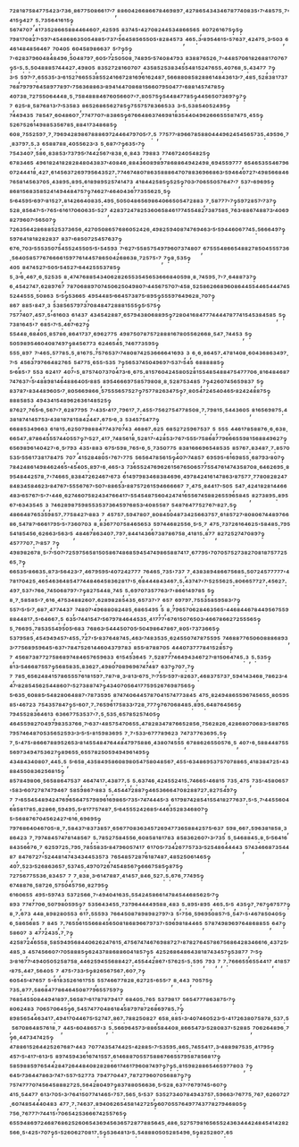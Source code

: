 ⁷²⁸¹⁸⁷⁵⁸⁴⁷⁷⁵⁴²³′⁷³⁶·⁸⁶⁷⁷⁵⁰⁸⁶⁶¹⁷′⁷,⁸⁸⁶⁰⁴²⁶⁶⁸⁶⁶⁷⁸⁴⁶⁹⁸⁹⁷·⁴²⁷⁸⁶⁵⁴³⁴³⁴⁶⁷⁸⁷⁷⁴⁰⁸³⁵'⁷′⁴⁸⁵⁷⁵·⁷'⁴¹⁵‽⁴²⁷,⁵:⁷³⁵⁶⁴¹⁶¹⁵‽⁵⁶⁷⁴⁷⁰⁷,⁴¹⁷³⁵²⁸⁶⁶⁵⁸⁸⁴⁴⁶⁴⁶⁰⁷·⁴²⁵⁹⁵,⁸³⁷⁴⁵'⁴²⁷⁰⁸²⁴⁴⁵³⁴⁸⁶⁶⁵⁶⁵,⁸⁰⁷²⁶¹⁶⁷⁵‽⁵‽⁷⁹⁸¹⁷⁰⁸²⁷′⁵⁹⁷′⁴⁵⁴⁸⁶⁸⁶³⁵⁰⁵⁴⁸⁸⁵′⁷³⁷′⁵⁶⁴⁵⁸⁵⁶⁵⁵⁰⁵'⁸²⁸⁴⁵⁷³,⁴⁶⁵:³′⁸⁹⁵⁴⁶¹⁵'⁵⁷⁶³⁷·⁴²⁴⁷⁵·³′⁵⁰³,⁶⁴⁶¹⁴⁸⁴⁸⁵⁶⁴⁶⁷,⁷⁰⁴⁰⁵,⁶⁰⁴⁵⁸⁹⁸⁶⁶³⁷,⁵′⁷‽⁵‽⁷'⁶²⁸³⁷⁹⁶⁰⁴⁸⁴⁸⁴⁹⁶·⁵⁰⁴⁸⁷⁹⁷·⁶⁰⁵′⁷²⁵⁰⁵⁰⁸·⁷⁴⁸⁹⁵′⁵⁷⁴⁰⁸⁴⁷⁹³,⁸³⁸⁸⁷⁶⁵²⁶·⁷'⁴⁴⁸⁵⁷⁰⁶¹⁸²⁶⁸⁸¹⁷⁰⁷⁶⁷‽⁵'⁵:⁵:⁵⁰⁴⁸⁸⁸⁵⁷⁴⁴⁴²⁷:⁴⁹⁸⁰⁵,⁸³⁵²⁷²⁸¹⁶⁰⁷⁰⁷,⁴³⁵⁸⁵²⁵³⁸³⁴⁵⁵⁴⁸¹⁵²⁴⁷⁶⁵⁵:⁴⁰⁷⁶⁸·⁵:⁴³⁴⁷⁷,⁷‽³′⁵,⁵⁹⁷′⁷:⁶⁵⁵³⁵'³′⁶¹⁵²⁷⁶⁶⁵⁵³⁸⁵⁵²⁴¹⁶⁶⁷²⁸¹⁶⁹⁶¹⁶²⁴⁸⁷·⁵⁶⁶⁸⁸⁰⁸⁵⁸²⁸⁸⁶¹⁴⁸⁴³⁶¹³′⁷·⁴⁸⁵·⁵²⁸³⁸¹⁷³⁷⁷⁶⁸⁷⁹⁷⁹⁷⁶⁴⁵⁸⁹⁷⁷⁸⁹⁷'⁷⁵⁶³⁶⁸⁸⁶³′⁸⁹⁴¹⁴⁴⁷⁰⁸⁶⁸¹⁵⁶⁶⁰⁷⁹⁵⁰⁴⁷⁷'⁶⁸⁸¹⁴⁵⁷⁴⁷⁸⁵‽⁴⁰⁷³⁸·⁷²⁷⁵⁵⁰⁶⁴⁴⁴⁸·⁵·⁷⁵⁸⁴⁸⁸⁸⁴⁶⁷⁶⁰⁵⁶⁶⁰⁷'⁷:⁸⁰⁵⁷⁵‽⁵⁴⁴⁸⁴⁷⁷⁸⁵‽⁴⁴⁵⁶⁵⁰⁷³⁶⁹⁷‽⁷‽⁷,⁶²⁵′⁸·⁵⁸⁷⁶⁸¹³′⁷′⁵³⁵⁸³,⁸⁶⁵²⁶⁸⁶⁵⁶²⁷⁸⁵‽⁷⁵⁵⁷⁵⁷⁸³⁶⁶⁵³³,³′⁵:⁵³⁸⁵⁴⁰⁵²⁴⁹⁵‽⁷⁴⁴⁹⁴³⁵,⁷⁸⁵⁴⁷·⁶⁰⁴⁸⁶⁰⁷·⁷⁷⁴⁷⁷⁰⁷'⁸³⁸⁶⁵‽⁶⁷⁶⁶⁴⁸⁶³⁷⁴⁶⁹⁸¹⁸³⁵⁴⁴⁰⁴⁹⁶²⁶⁶⁶⁵⁵⁵⁸⁷⁴⁷⁵·⁴⁵⁵‽⁵²⁶⁷⁵²⁶¹⁴⁹⁸⁸⁵³⁵⁶⁷⁸⁵·⁸⁸⁴¹⁷³⁴⁸⁶⁸⁵‽⁶⁰⁸·⁷⁵⁵²⁵⁹⁷·⁷·⁷⁹⁶⁹⁴²⁸⁹⁸⁶⁷⁸⁸⁸⁶⁹⁷²⁴⁴⁶⁴⁷⁹⁷⁰⁵′⁷:⁵,⁷⁷⁵⁷⁷′⁸⁹⁶⁶⁷⁸⁵⁸⁸⁰⁴⁴⁴⁹⁶²⁴⁵⁴⁵⁶⁵⁷³⁵:⁴⁹⁵⁹⁶·⁷·⁸³⁷⁹⁷:⁵:³,⁶⁵⁸⁸⁷⁸⁸·⁴⁰⁵⁵⁶²³′³,⁵·⁶⁸⁷′⁷‽⁶³⁵'⁷‽⁷⁵⁴³⁴⁰⁷·⁵⁸⁶·⁸³⁸⁵³′⁷³⁷⁹⁵′⁷⁴⁴²⁵⁶⁷′⁸³⁸·⁶·⁸⁴³,⁷⁹⁸⁸³,⁷⁷⁴⁶⁷²⁴⁰⁵⁴⁸²⁵‽⁶⁷⁸³⁴⁶⁵,⁴⁹⁶¹⁸²⁴¹⁸²⁸²⁸⁴⁸⁰⁴³⁸³⁷′⁴⁰⁸⁴⁶·⁸⁸⁴³⁶⁰⁸⁹⁸⁹⁷⁸⁶⁸⁸⁶⁴⁹⁴²⁴⁹⁸·⁶⁹⁴⁵⁵⁹⁷⁷⁷,⁶⁵⁴⁶⁵³⁵⁵⁴⁶⁷⁹⁶⁰⁷²⁴⁴⁴¹⁸·⁴²⁷·⁶¹⁴⁵⁶³⁷²⁶⁹⁷⁹⁵⁶⁴³⁵²⁷:⁷⁷⁴⁶⁷⁴⁸⁰⁷⁸⁶³⁵⁸⁸⁸⁶⁴⁷⁰⁷⁸⁸³⁶⁹⁶⁶⁸⁶³′⁵⁹⁴⁶⁴⁰⁷²⁷′⁴⁹⁸⁵⁶⁶⁸⁴⁶⁷⁶⁵⁸¹⁴⁵⁶³⁷⁰⁵·⁴³⁸⁹⁵:⁸⁹⁵:⁶¹⁸⁹⁸⁹⁵²⁵⁷⁴¹⁴⁷³,⁴¹⁸⁴⁴²⁵⁸⁵‽⁵²⁵‽⁷⁰³′⁷⁰⁶⁵⁵⁰⁵⁷⁶⁴⁷′⁷,⁵³⁷'⁶⁹⁶⁹⁵‽⁸⁶⁸¹⁵⁶⁸³⁵⁸⁵²⁴¹⁴⁹⁴⁴⁸⁴⁷⁵⁷‽⁷⁴⁶²⁷′⁴⁶⁴⁰⁴³⁶⁷⁷³⁵⁵⁶²⁵·⁵‽⁵′⁶⁴⁵⁹⁵′⁶⁹⁷′⁸¹⁵²⁷:⁸¹⁴²⁶⁶⁴⁰⁸³⁵:⁴⁹⁵·⁵⁰⁵⁰⁴⁸⁶⁵⁶⁹⁸⁶⁴⁰⁶⁶⁵⁰⁵⁴⁷²⁸⁸³,⁷·⁵⁸⁷⁷⁷'⁷‽⁵⁹⁷²⁸⁵⁷′⁷³⁷‽⁵²⁸·⁸⁵⁶⁴⁷′⁵'⁷⁶⁵'⁶¹⁶¹⁷⁰⁶⁰⁶³⁵'⁵²⁷,⁴²⁸³⁷²⁴⁷⁸²⁵³⁶⁰⁶⁵⁸⁴⁶¹⁷⁷⁴⁵⁵⁴⁸²⁷³⁸⁷⁵⁸⁵·⁷⁶³′⁸⁸⁶⁷⁴⁸⁸⁷³′⁴⁰⁶⁹⁸²⁷⁹⁶⁰⁷′⁵⁶⁵⁰⁷‽⁷²⁶³⁵⁶⁴²⁸⁶⁸⁸⁵²⁵³⁷³⁶⁵⁶·⁴²⁷⁰⁵⁰⁸⁶⁵⁷⁶⁸⁶⁰⁵²⁴²⁶·⁴⁹⁸²⁵⁹⁴⁰⁸⁷⁴⁷⁶⁹⁴⁶³′⁵′⁵⁹⁴⁴⁶⁰⁶⁷⁷⁴⁵:⁵⁶⁶⁶⁴⁹⁷‽⁵⁹⁷⁶⁴¹⁸¹⁸²⁸²⁸³⁷,⁸³⁷'⁶⁸⁵⁰⁷²⁵⁴⁵⁷⁶³⁷‽⁶⁷⁶·⁷⁰³′⁵⁵⁵³⁵⁰⁷⁵⁴⁵⁵²⁴⁵⁵⁰⁵′⁵'⁵⁴⁵⁹³,⁷′⁶²⁷′⁵⁵⁸⁵⁷⁵⁴⁹⁷⁹⁶⁰⁷³⁷⁴⁸⁰⁷,⁶⁷⁵⁵⁵⁴⁸⁶⁶⁵⁴⁸⁸²⁷⁸⁵⁰⁴⁵⁵⁵⁷³⁶·⁵⁶⁴⁰⁵⁸⁵⁷⁷⁶⁷⁶⁶⁶⁶¹⁵⁹⁷⁷⁶¹⁴⁴⁵⁷⁸⁶⁵⁰⁴²⁶⁸⁶³⁸·⁷²⁵⁷⁵'⁷,⁷‽⁸·⁵³⁵‽⁴⁰⁵,⁸⁴⁷⁴⁵²⁷′⁵⁰⁵′⁵⁴⁵²⁷′⁶⁴⁴²⁵⁵⁵³⁷⁸⁵‽⁵·³′⁶·⁴⁶⁷·⁶·⁵²⁵³⁵,⁸·⁴⁷⁴⁷⁶⁸⁸⁵⁴³⁴⁰⁶²⁸²⁶⁵⁵³⁵⁴⁵⁶⁵³⁶⁶⁶⁸⁴⁰⁵⁹⁸·⁸·⁷⁴⁵⁹⁵·⁷'⁷·⁶⁴⁸⁸⁷³⁷‽⁶·⁴⁵⁴²⁷⁴⁷:⁶²⁸⁹⁷⁶⁷,⁷⁸⁷⁰⁶⁸⁸⁹⁷⁰⁷⁴⁵⁰⁶²⁵⁰⁴⁹⁸⁰⁷′⁴⁴⁵⁶⁷⁵⁷⁰⁷′⁴⁵⁸·⁵²⁵⁸⁶²⁶⁶⁸⁹⁶⁰⁸⁶⁴⁴⁵⁵⁴⁴⁶⁵⁴⁴⁴⁷⁴⁵⁵²⁴⁴⁵⁵⁵·⁵⁰⁸⁶³,⁵′⁵‽⁵³⁶⁶⁵,⁴⁹⁵⁴⁴⁸⁵′⁶⁶⁴⁵⁷³⁸⁷⁵′⁸⁹⁵‽⁵⁵⁵⁹⁷⁶⁴⁹⁶²⁸·⁷⁰⁷‽⁸⁶⁷,⁸⁸⁵'⁸⁴⁷·³,⁵³⁸⁵⁶⁵⁷⁹⁷³⁷⁰⁸⁴⁸⁴⁷²⁸⁸⁸¹⁵⁵⁵‽⁵′⁵⁷⁵‽⁷⁵⁷⁷⁴⁰⁷:⁴⁵⁷:⁵'⁶¹⁶⁰³,⁶¹⁴³⁷,⁴³⁴⁵⁴²⁸⁸⁷·⁶⁵⁷⁹⁴³⁸⁰⁶⁸⁸⁹⁵‽⁷²⁸⁰⁴¹⁶⁸⁴⁷⁷⁷⁴⁴⁴⁴⁷⁸⁷⁷⁴¹⁵⁴⁵³⁸⁴⁵⁸⁵,⁵‽⁷³⁸¹⁶⁴⁵'⁷,⁶⁸⁵'⁷′⁵:⁴⁶⁷′⁶²⁷‽⁵⁵⁴⁴⁸·⁶⁸⁴⁰⁵·⁸⁵⁷⁸⁶·⁸⁶⁴¹⁷³⁷·⁶⁹⁶²⁷⁷⁵,⁴⁹⁸⁷⁵⁰⁷⁸⁷⁵⁷²⁸⁸⁸¹⁶⁷⁸⁰⁵⁵⁶²⁶⁶⁸·⁵⁴⁷·⁷⁴⁴⁵³,⁵‽⁵⁰⁵⁹⁸⁹⁵⁴⁶⁰⁴⁰⁸⁷⁴⁹⁷‽⁸⁴⁵⁶⁷⁷³,⁶²⁴⁶⁵⁴⁵·⁷⁴⁶⁷⁷³⁵⁹⁵‽⁵⁵⁵·⁸⁹⁷,⁷′⁴⁶⁵:⁵⁷⁷⁸⁵:⁵·⁸¹⁶⁷⁵:⁷⁵⁷⁶⁵³⁷′⁷⁴⁸⁰⁸⁷⁴²⁵³⁶⁶⁶⁶⁴¹⁶⁹³,³,⁶·⁶·⁸⁶⁴⁵⁷:⁴⁷⁸¹⁴⁰⁸·⁶⁰⁴³⁶⁸⁶³⁴⁹⁷·⁷′⁵,⁴⁵⁶³⁷⁹⁷⁶⁶⁴⁸²⁷⁶⁵,⁵⁴⁷⁷⁵·⁶⁵⁵'⁵³⁵,⁷‽⁵⁶⁵³⁷⁴⁵⁰⁴⁹⁶⁹⁷′⁵³⁷′⁵⁴⁵,⁶⁸⁸⁸⁸⁸⁵‽⁵′⁶⁸⁵'⁷,⁵⁵³,⁶²⁴¹⁷,⁴⁰⁷'⁵·⁸⁷⁵⁷⁴⁰⁷³⁷⁰⁴⁷³′⁶·⁶⁷⁵:⁸¹⁵⁷⁶⁰⁴²⁴⁵⁸⁰⁵²⁸¹⁵⁵⁴⁸⁵⁴⁸⁸⁴⁷⁵⁴⁷⁷⁷⁰⁶·⁸¹⁶⁴⁸⁴⁶⁸⁷⁷⁴⁷⁶³⁷'⁵′⁴⁸⁸⁹⁸¹⁴⁶⁴⁸⁸⁶⁴⁰⁵′⁸⁸⁵,⁸⁹⁵⁴⁶⁶⁶⁹⁷⁵⁸⁵⁷⁹⁸⁰⁸·⁸·⁵²⁸⁷⁵³⁴⁸⁵,⁷‽⁴²⁶⁰⁷⁴⁵⁶⁵⁹⁸³⁷,⁵‽⁸³⁷⁸⁷'⁸³⁴⁴⁸⁹⁶⁰⁵′⁷·⁸⁰⁵⁶⁶⁹⁸⁶⁶·⁵⁷⁵⁵⁵⁶⁵⁷⁵²⁷‽⁷⁵⁷⁷⁸²⁶³⁴⁷⁵‽⁷·⁸⁰⁵⁴⁷²⁴⁵⁴⁰⁴⁶⁵′⁸²⁴²⁴⁸⁸⁷⁵‽⁸⁸⁸⁵⁸⁵³,⁴⁹⁴³⁴¹⁵⁴⁸⁹⁶²⁶³⁶¹⁴⁸⁵²⁵‽⁸⁷⁶²⁷·⁷⁶⁵′⁶·⁵⁶⁷'⁷·⁶²⁸⁷⁷⁹⁵,⁷'⁴³⁵′⁴¹⁷·⁷⁹⁶¹⁷·⁷:⁴⁵⁵'⁷⁵⁶²⁷⁵⁴⁷⁷⁸⁵⁰⁸·⁷:⁷⁹⁸¹⁵·⁵⁴⁴³⁶⁰⁵,⁸¹⁶⁵⁶⁹⁸⁷⁵:⁴³⁸¹⁸⁷⁴¹⁴⁵⁷⁵³′⁴³⁸¹⁸⁷⁸¹⁵⁸⁴²⁴⁴⁷:⁶⁷⁵′⁶·³,⁵³⁴⁵⁷⁵⁴⁷⁷‽⁶⁶⁸⁸⁵³⁴⁹⁶⁶³,⁶¹⁸¹⁵:⁶²⁵⁰⁷⁹⁸⁸⁸⁴⁷⁷⁴³⁷⁰⁷⁴³,⁴⁶⁸⁶⁷:⁶²⁵,⁶⁸⁵²⁷²⁵⁹⁶⁷⁵³⁷,⁵,⁵⁵⁵,⁴⁴⁶¹⁷⁸⁵⁸⁸⁷⁶·⁶·⁶³⁸·⁶⁶⁵⁴⁷:⁸⁷⁸⁶⁴⁵⁵⁵⁷⁴⁴⁰⁵⁵⁷‽⁷′⁵²⁷·⁴¹⁷·⁷⁴⁸⁵⁶¹⁸·⁵²⁸¹⁷'⁴²⁸⁵³′⁷⁶⁷′⁵⁵⁵′⁷⁵⁸⁶⁸⁷⁷⁹⁶⁶⁶⁵⁵⁹⁸¹⁵⁶⁸⁸⁴⁹⁶²⁷‽⁶⁵⁶⁹⁸⁹⁶¹⁴⁰⁴²⁷'⁶·⁵′⁷⁹³,⁴³⁵'⁸⁸³,⁶⁷⁵′⁵⁹⁸·⁷⁶⁵'⁶·⁵·⁷³⁵⁰⁷⁷⁵,⁸³⁸¹⁶⁶⁶⁹⁶⁵⁴⁸⁵³⁵,⁸⁵⁷⁶⁷:⁸³⁴⁸⁷·⁷:⁸⁵⁷⁰⁵³⁵′⁵⁵⁶¹⁷³⁸¹⁷⁸⁴⁷⁵,⁷⁰⁷,⁴¹⁵²⁸⁴⁸⁰⁵'⁷⁶⁷'⁷⁷⁵,⁵⁶⁵⁶⁴⁷⁸⁵⁶¹⁵‽⁴⁰⁷′⁷⁴⁸⁵⁷,⁶⁹⁵⁹⁵'⁶¹⁶⁹⁸⁵⁵·⁶⁸⁷⁹³′⁸⁰⁷‽⁷⁸⁴²⁴⁸⁶¹⁴⁹⁸⁴⁶²⁴⁶⁵'⁴⁵⁴⁰⁵:⁸⁹⁷'⁶·⁴⁶⁵'³,⁷³⁶⁵⁵²⁴⁷⁶⁹⁶²⁶¹⁵⁶⁷⁶⁵⁰⁶⁵⁷⁷⁵⁵⁴⁷⁶¹⁴⁷⁴³⁵⁸⁷⁰⁸·⁶⁴⁶²⁶⁹⁵·⁸⁹⁵⁴⁸⁴⁴²⁵⁷⁸·⁷'⁷⁴⁶⁶⁵·⁸³⁸⁴⁷²⁶²⁴⁶⁷′⁶⁷³,⁶¹⁴⁹⁷⁹⁸³⁴⁶⁸³⁸⁴⁶⁹⁶·⁴⁹⁷⁸⁴²⁴¹⁶¹⁴⁷⁸⁶³′⁸⁷⁵⁷⁷·⁷⁷⁸⁰⁸²⁸²⁴⁷⁸⁴⁸³⁴⁵⁸⁴⁶²³′⁸⁴⁷⁶⁷'⁵⁵⁵⁶⁷⁶⁷'⁵⁰⁷'⁸⁸⁶⁵³′⁸⁸⁷⁵⁷²⁶¹⁵⁹⁴⁶⁶⁶⁶⁶⁷,⁷·⁴⁷⁵·⁸⁴⁴¹⁷'⁵⁰⁵,⁵⁴⁷·⁴²⁴¹⁸²⁸¹⁴⁴⁶⁶⁴⁸³′⁶⁵⁷⁶⁷′⁵'⁷'⁴⁴⁶·⁶²⁷⁴⁶⁰⁷⁵⁸²⁴³⁴⁷⁶⁶⁴¹⁷'⁵⁵⁴⁵⁴⁸⁷⁵⁶⁰⁴²⁴⁷⁴¹⁶⁵⁵⁶⁷⁴⁵⁸⁸²⁶⁵⁵⁹⁶⁵⁸⁴⁵,⁸²⁷³⁸⁹⁵:⁸⁹⁵⁶⁷'⁶³⁴³⁵⁴⁵,³,⁷⁴⁶²⁸⁹⁸⁷⁵⁹⁸⁵⁵³⁵³⁷³⁶⁴⁵⁹⁷⁶⁸⁵³′⁴⁰⁸⁵⁵⁸⁷,⁵⁴⁸⁷⁶⁴⁷⁷⁵²⁷⁶⁷′⁸²⁷:⁵‽⁴⁸⁶⁶⁴⁸⁷⁶⁵³⁵⁹⁸⁵⁷:⁷⁷⁵⁸⁴²⁷′⁸⁸³,⁷,⁴⁵⁷⁵⁷:⁵⁹⁴⁷⁸⁰⁷·⁸⁰⁸⁴⁵⁰⁴⁸⁷³⁴²⁵⁶⁶³⁷⁵⁷·⁶¹⁸⁵⁷²⁷′⁸⁰⁸⁰⁶⁷⁴⁴⁸⁹⁷⁶⁶⁸⁶·⁵⁴⁷⁸⁷′⁶⁶⁶¹⁷⁹⁵′⁵'⁷³⁶⁰⁷⁰³,⁸·⁸³⁶⁷⁷⁰⁷⁵⁸⁴⁶⁵⁶⁵³,⁵⁹⁷⁴⁴⁶⁸²⁵⁵⁶·⁵′⁵·⁷,⁴⁷⁵·⁷³⁷²⁶¹⁶⁴⁶²⁵'⁵⁸⁴⁸⁵:⁷⁹⁵⁵⁴¹⁸⁵⁴⁵⁶·⁶²⁶⁶³′⁵⁶³′⁵,⁴⁸⁴⁶⁷⁸⁶³⁴⁰⁷:⁷⁹⁷:⁸⁴⁴¹⁴³⁶⁶⁷³⁸⁷⁸⁶⁷⁵⁸·⁴¹⁸¹⁵:⁸⁷⁷,⁸²⁷²⁵²⁷⁴⁷⁰⁸⁹⁷‽⁴⁵⁷⁷⁷⁰⁷:⁷′⁸⁵⁷,⁷‽⁴⁹⁸⁹⁸²⁶⁷⁸·⁵'⁷′⁵⁰⁷′⁷²⁵⁹⁷⁵⁶⁵⁸¹⁵⁰⁵⁸⁶⁷⁴⁸⁶⁸⁵⁹⁴⁵⁴⁷⁴⁹⁸⁶⁵⁸⁸⁷⁴¹⁷·⁶⁷⁷⁹⁵'⁷⁰⁷⁰⁵⁷⁵²⁷³⁸²⁷⁰⁸¹⁸⁷⁵⁷⁷²⁵⁶⁵·⁷‽⁶⁶⁵³⁵′⁸⁶⁶³⁵:⁸⁷³′⁵⁶⁴²³′⁷·⁴⁶⁷⁹⁵⁹⁵′⁴⁰⁷²⁴²⁷⁷⁷,⁷⁶⁴⁶⁵·⁷³⁵'⁷³⁷,⁷·⁴³⁸³⁸⁹⁴⁸⁶⁶⁷⁵⁶⁸⁵:⁵⁰⁷²⁴⁵⁷⁷⁷⁷⁷'⁴⁷⁸¹⁷⁰⁴²⁵·⁴⁶⁵⁴⁶³⁶⁴⁸⁵⁴⁷⁷⁴⁴⁸⁴⁶⁴⁵⁸³⁶²⁸¹⁷'⁵·⁶⁸⁴⁴⁴⁸⁴³⁴⁶⁷:⁵:⁴³⁷⁴⁷'⁷′⁵²⁵⁵⁶²⁵:⁸⁰⁶⁶⁵⁷⁷²⁷:⁴⁵⁶²⁷:⁴⁹⁷·⁵³⁷'⁷⁶⁶·⁷⁴⁵⁰⁶⁸⁷⁹⁷'⁷‽⁸²⁷⁵⁴⁴⁸·⁷⁴⁵,⁵:⁶⁹⁷⁰⁷³⁵⁷⁷⁶³′⁷'⁸⁶⁶¹⁴⁹⁷⁸⁵,⁵‽⁸·⁷·⁵⁸⁵⁸⁵'⁷·⁶¹⁶·⁴⁷⁵³⁴⁸⁸²⁶⁰⁷:⁶²⁸⁹⁸²⁸⁵⁴³⁵·⁶⁵⁷³⁷'⁷,⁶⁵⁷,⁶⁹⁷⁹⁷:⁷⁵⁵³⁵⁸⁵⁹⁵⁸³′⁷‽⁵⁵⁷′⁵′⁵′⁷·⁶⁸⁷·⁴⁷⁷⁴⁴³⁷,⁷⁴⁸⁰⁷′⁴⁹⁶⁸⁸⁰⁸²⁴⁸⁵·⁶⁸⁶⁵⁴⁹⁵,⁵,⁸·⁷⁹⁶⁵⁷⁰⁶²⁸⁴⁶³⁵⁶⁵'⁴⁴⁶⁸⁴⁴⁶⁷⁸⁴⁴⁹⁵⁶⁷⁵⁵⁹⁸⁸⁴⁴⁸¹⁷:⁵'⁶⁴⁶⁶⁷:⁵,⁶³⁵′⁷⁴⁴¹⁵⁴⁷′⁵⁶⁷⁹⁷⁸⁴⁶⁴⁴⁵³⁵·⁴¹⁷⁷⁷'⁶⁷⁶¹⁵⁰⁷⁶⁵⁰³′⁴⁶⁶⁷⁸⁶⁶²⁷²⁵⁵⁵⁶⁵‽⁵·⁷⁶⁶⁹⁵:⁷⁸⁵³⁵⁵⁴⁹⁵⁰⁵′⁶⁸³,⁷⁶⁸⁶³′⁵⁴⁴⁴⁵⁰⁷⁰⁵′⁵⁰⁴⁹⁸⁶⁴⁷⁸⁶⁷·⁸⁰⁵'⁷³⁷³⁶⁶⁵‽⁵³⁷⁹⁵⁸⁵·⁴⁵⁴⁹⁴⁹⁴⁵⁷′⁴⁵⁵:⁷²⁷'⁵′⁸³⁷⁶⁴⁸⁷⁴⁵:⁴⁶³′⁷⁴⁸³⁵³⁵·⁶²⁴⁵⁵⁰⁷⁴⁷⁸⁷⁵⁵⁹⁵,⁷⁴⁶⁸⁸⁷⁷⁶⁵⁰⁶⁰⁸⁸⁸⁶⁸⁹³,³′⁷⁷⁵⁶⁸⁹⁵⁹⁶⁴⁵'⁶³⁷'⁷⁸⁴⁷⁵²⁶¹⁴⁴⁶⁰⁴³⁷⁹⁷⁸³,⁸⁵⁵′⁸⁷⁸⁸⁷⁰⁵,⁴⁴⁴⁰⁷³⁷⁷⁷⁸⁴¹⁵²⁸⁵⁷‽⁷,⁴⁵⁶⁸⁷³⁸⁷⁷²⁷⁵⁸⁶⁸⁹⁷⁴⁸⁴⁶⁵⁷⁶⁵⁹⁶³³,⁶¹⁵⁴⁵³⁶⁴⁵,⁷:⁵²⁸⁷⁷⁷⁴⁶⁴⁹⁴³⁴⁶⁷²⁷′⁸¹⁵⁰⁶⁴⁷⁴⁵:³,⁵:⁵³⁵‽⁸¹³′⁵⁴⁶⁶⁸⁷⁵⁵⁷‽⁵⁶⁸⁵⁸³⁵:⁸³⁶²⁷:⁴⁹⁸⁰⁷⁰⁸⁹⁶⁹⁶⁷⁴⁷⁴⁸⁷,⁶³⁷‽⁷⁰⁷:⁷‽⁷,⁷⁸⁵·⁶⁵⁶²⁴⁸⁴¹⁵⁷⁸⁶⁵⁵⁵⁷⁶¹⁸¹⁵⁹⁷:⁷⁸⁷′⁸·³′⁸¹³′⁶⁷⁵·⁷′⁷⁵⁵′⁵⁹⁷'⁸²⁶³⁷:⁴⁶⁸³⁷⁵⁷³⁷·⁵⁹⁴¹⁴³⁴⁶⁸·⁷⁸⁶²³′⁴⁴⁷′⁸²⁸⁵⁴⁵⁶²⁵⁴⁴⁸⁶⁰⁷'⁵²⁷³⁸⁸⁷⁴⁷‽⁴³⁴⁰⁷⁰⁵⁶⁴¹⁷⁷⁵⁹⁵²⁶⁷⁶⁹⁸⁷⁵⁶⁵‽⁵′⁶³⁵·⁶⁰⁸⁸⁵′⁵⁴⁸²⁸⁰⁶⁴⁸⁸⁷'⁷⁸⁷³⁵⁹⁵,⁸⁷⁴⁷⁴⁰⁶⁴⁴⁵⁷⁸⁷⁰⁴¹⁵⁷⁴⁷⁷³⁸⁴⁵,⁴⁷⁵·⁸²⁴⁹⁴⁸⁶⁵⁵⁹⁶⁷⁴⁵⁶⁵⁵·⁸⁰⁵⁹⁵⁸⁵'⁴⁶⁷²³,⁷⁵⁴³⁵⁷⁸⁴⁷‽⁵'⁶⁰⁷·⁷:⁷⁶⁵⁹⁶¹⁷⁵⁸³³′⁷²⁸·⁷⁷⁷‽⁷⁶⁷⁰⁶⁸⁴⁸⁵:⁸⁹⁵:⁶⁴⁸⁷⁶⁴⁵⁶⁵‽⁷⁹⁴⁵⁵²⁸³⁶⁴⁶¹³,⁶³⁶⁶⁷⁷⁵³⁵³⁷'⁷:⁵·⁵³⁵·⁶⁵⁷⁸⁵²⁵⁷⁴⁰⁵‽⁴⁶⁴⁵⁵⁹⁸²⁷⁰⁴⁹⁷⁹⁸³⁵³⁷⁶⁶·⁷′⁶³⁷'⁴⁸⁵⁷⁵⁴⁷⁰⁶⁵⁵:⁴⁷⁸²⁸³⁴⁷⁸⁷⁶⁶⁵²⁸⁵⁶·⁷⁵⁶²⁸²⁶·⁴²⁸⁶⁸⁰⁷⁰⁶⁸³′⁵⁸⁸⁷⁶⁵⁷⁹⁵⁷⁴⁶⁴⁸⁷⁰⁵³⁵⁶⁵²⁵⁹³′³′⁵′⁵'⁸¹⁵⁹⁸³⁶⁹⁵,⁷·⁷'⁵³³′⁶⁷⁷⁷⁸⁹⁶²³,⁷⁴⁷³⁷⁷⁶³⁶⁹⁵:⁵‽⁷·⁵'⁴⁷⁵'⁸⁶⁶⁶⁷⁸⁸⁹⁵²⁶⁵³′⁸¹⁴⁵⁵⁴⁸⁴⁷⁶⁴⁴⁸⁴⁷⁹⁷⁵⁸⁸⁶·⁴³⁸⁰⁷⁴⁵⁵⁵,⁶⁷⁸⁸⁶²⁶⁵⁵⁰⁵⁷⁶·⁵,⁴⁰⁷'⁶·⁵⁸⁸⁴⁴⁸⁷⁵⁵⁵⁶⁹⁷³⁴⁹⁴⁷⁵³⁶²⁷‽⁸⁹⁶⁵⁵·⁶⁵⁵⁷⁸²⁵⁰⁵⁹⁴⁹⁴⁹⁶¹⁴⁹⁵‽⁴³⁴⁸⁴³⁴⁰⁸⁰⁷·⁴⁴⁵:⁵,⁵′⁶⁵⁸·⁴³⁵⁸⁴⁹⁵⁸⁶⁰⁸⁹⁸⁰⁵⁴⁷⁵⁸⁰⁴⁸⁵⁶⁷·⁴⁵⁵'⁶³⁴⁸⁶⁹⁵³⁷⁵⁷⁰⁷⁸⁸⁶⁵·⁴¹⁸³⁸⁴⁷²⁵'⁴³⁸⁸⁴⁵⁵⁰⁸³⁶²⁵⁶⁸¹⁵‽⁸⁵⁷⁸⁴⁹⁸⁰⁶·⁵⁶⁵⁸⁸⁶⁴⁷⁵³⁷,⁴⁶⁴⁷⁴¹⁷:⁴³⁸⁷⁷:⁵,⁵:⁶³⁷⁴⁶·⁴²⁴⁵⁵²⁴¹⁵:⁷⁴⁶⁶⁵'⁴⁶⁸¹⁵,⁷³⁵·⁴⁷⁵,⁷³⁵'⁴⁵⁸⁰⁶⁵⁷'⁵⁸³′⁶⁰⁷²⁷⁸⁷⁴⁷⁹⁴⁶⁷,⁵⁸⁵⁹⁸⁶⁷′⁸⁸³,⁵:⁴⁵⁴⁴⁷²⁸⁸⁷‽⁴⁶⁵³⁶⁶⁶⁴⁷⁰⁸²⁸⁸⁷²⁷:⁸²⁷⁵⁴⁹⁷‽⁷,⁷'⁶⁵⁵⁴⁵⁴⁸⁹⁴²⁴⁷⁶⁹⁶⁵⁶⁴⁷⁵⁷⁹⁸⁹⁶¹⁶⁹⁸⁶⁵′⁷³⁵'⁷⁴⁷⁴⁴⁴⁵′³,⁶¹⁷⁹⁸⁷⁴²⁸⁵⁴¹⁵⁵⁴¹⁸²⁷⁷⁶³⁷:⁵'⁵·⁷′⁴⁴⁵⁵⁶⁰⁴⁶⁸⁵⁸¹⁷⁸⁵:⁸²⁸⁶⁶·⁵⁹⁴⁹⁵:⁵′⁸¹⁷⁷⁵⁷⁴⁸⁷·⁵′⁶⁴⁵⁵⁵²⁴²⁶⁸⁵′⁴⁴⁶³⁵²⁸³⁴⁶⁸⁰⁷‽⁵'⁵⁶⁸⁸⁷⁶⁷⁰⁴⁵⁶²⁴²⁷′⁶¹⁶·⁶⁹⁶⁹⁵‽⁷⁹⁷⁶⁸⁶⁴⁰⁴⁶⁷⁰⁵'⁸·⁷:⁵⁸⁴³⁷′⁸³⁷³⁸⁵⁷·⁶⁵⁶⁷⁷⁰⁸³⁶³⁴⁵⁷²⁶⁹⁴⁷⁷³⁶⁵⁸⁸⁴²⁵⁷⁵′⁶³⁷,⁵⁹⁸·⁶⁶⁷:⁵⁹⁶³⁸¹⁸⁵⁸·³,⁸⁶⁴²³,⁷·⁷⁹⁷⁴⁸⁴⁵⁷⁴⁷⁸¹⁴⁸⁵⁶⁷,⁵:⁷⁸⁵²⁷⁵⁸⁴⁵⁵⁶·⁶⁰⁸⁵⁸¹⁸¹⁷⁸³,⁸⁵⁸³⁶²⁶⁰⁷'³′⁷³⁵,⁵·⁵⁴⁶⁸⁸⁴⁵:⁸·⁵′⁵⁶⁴¹⁶⁸⁴³⁵⁶⁶⁷⁶·⁷,⁶²⁵⁹⁷²⁵:⁷⁹⁵·⁷⁸⁵⁵⁸³⁵′⁸⁴⁷⁹⁶⁰⁵⁷⁴¹⁷,⁶¹⁷⁰⁵′⁷³⁴²⁶⁷⁷⁵⁷³³′⁵²⁵⁴⁸⁶⁴⁴⁴⁴³,⁵⁷⁴³⁴⁶⁶⁸⁷³⁵⁴⁴⁸⁷,⁸⁴⁷⁶⁷²⁷'⁵²⁴⁴⁸¹⁴⁷⁴³⁴³⁴⁴⁵³⁵⁷³,⁷⁶⁵⁴⁸⁵⁷²⁸⁷⁶¹⁸⁷⁴⁸⁷·⁴⁸⁵²⁵⁰⁶¹⁴⁶⁵‽⁴⁰⁷:⁵²³′⁵²⁶⁸⁶³⁶⁵⁷·⁵³⁷⁴⁵:⁴⁹⁷⁰⁷²⁶⁷⁴⁵⁴⁸⁵⁶⁷‽⁶⁶⁶⁷⁵⁸⁵‽⁸⁷⁵‽⁷²⁷⁵⁶⁷⁷⁵⁵³⁶·⁸³⁴⁵⁷,⁷,⁷·⁸³⁸·³′⁶¹⁴⁷⁸⁸⁷·⁴¹⁴⁵⁷·⁸⁴⁶·⁵²⁷:⁵:⁶⁷⁶·⁷⁷⁴⁹⁵‽⁶⁷⁴⁸⁸⁷⁶·⁵⁸⁷²⁶·⁵⁷⁵⁰⁴⁵⁷⁵⁶·⁸²⁷⁹⁵‽⁶¹⁶⁰⁶⁵⁵,⁴⁹⁵'⁵⁹⁷⁴³,⁵³⁷²⁵⁶⁶·⁷'⁴⁹⁴⁰⁴¹⁶³⁵:⁵⁵⁴²⁴⁵⁸⁶⁶¹⁴⁷⁸⁴⁵⁴⁴⁶⁸⁵⁶²⁵′⁷‽⁸⁹³,⁷⁷⁴⁷⁷⁰⁶·⁵⁰⁷⁹⁸⁰⁵⁹⁵‽⁷,⁵³⁵⁶⁴³⁴⁵⁵·⁷³⁷⁹⁶⁴⁴⁴⁴⁹⁵⁸⁸·⁴⁸³,⁵:⁸⁹⁵'⁸⁹⁵,⁴⁶⁵:⁵′⁵,⁴³⁵‽⁷·⁷⁶⁷‽⁶⁷⁵⁷⁷‽⁸·⁷:⁶⁷³,⁴⁴⁸·⁸⁹⁸²⁸⁰⁵⁵³,⁶¹⁷:⁵⁵⁵⁹³,⁷⁶⁶⁴⁵⁰⁸⁷⁸⁹⁸⁹⁸²⁷⁹⁷′³,⁵'⁷⁵⁶·⁵⁹⁶⁹⁵⁰⁸⁵⁷′⁵·⁵⁴⁷'⁵'⁴⁶⁷⁸⁵⁰⁴⁰⁵‽⁶·⁵⁸⁶⁵⁶⁸⁵,⁷,⁸⁴⁵,⁷:⁷⁶⁵⁵⁶¹⁵⁵⁶⁶⁸⁴⁵⁶⁵⁰⁸¹⁸⁶⁸⁹⁶⁶⁷⁹⁷³⁷'⁵⁹⁶⁹⁸¹⁸⁴⁴⁶⁵,⁵⁷⁸⁷⁴⁹⁸⁹⁶⁹⁷⁶⁴⁸⁶⁸⁸⁵⁵,⁶⁴⁷‽⁵⁸⁶⁰⁷,³,⁴⁷⁷²⁴³⁵:⁷·⁷‽⁴²⁵⁸⁷²⁴⁶⁵⁵⁸·⁵⁸⁵⁹⁴⁹⁵⁶⁸⁴⁴⁰⁶²⁶²⁴⁷⁶¹⁵·⁴⁷⁵⁶⁷⁴⁷⁴⁶⁷⁶⁹⁸⁸⁷²⁷'⁸⁷⁸²⁷⁶⁴⁵⁷⁸⁶⁷⁵⁶⁸⁶⁴²⁸³⁴⁶⁶¹⁶·⁴³⁷²⁵′⁴⁸⁵·³,⁴⁵⁷⁴⁵⁶⁶⁰⁷′⁷⁰⁵⁸⁸⁸⁵‽⁶²⁴³⁷⁸⁸⁶⁸⁸⁶⁰⁴¹⁸⁵⁷‽⁵,⁴²⁵²⁶⁸⁶⁴⁸⁶⁴³⁸¹⁸⁷⁴³⁴⁵⁷‽⁵³⁸⁷⁷,⁷′⁵‽³′⁸¹⁶⁷⁷′⁴⁹⁴⁰⁵⁰⁵²⁵⁸⁷⁵⁸·⁴⁴⁶²⁵⁹⁴⁵⁵⁶⁸⁸⁴²⁷:⁴⁵⁵⁴⁴²⁸⁶⁷'⁵⁷⁶²⁵'⁵:⁵⁹⁵,⁷⁹³,⁷,⁷:⁷⁶⁶⁶⁵⁵⁶⁵⁵⁴⁴¹⁷,⁴¹⁸⁵⁷′⁸⁷⁵:⁴⁴⁷·⁵⁶⁴⁰⁵,⁷,⁴⁷⁵'⁷³³′⁵‽⁸²⁶⁵⁶⁷⁵⁶⁷:⁶⁰⁷·⁷‽⁶⁰⁵⁴⁵′⁴⁷⁶⁵⁷,⁵'⁶¹⁸³⁵²⁶¹⁶¹⁷⁵⁵,⁵⁵⁷⁴⁶⁶⁷⁷⁸²⁸·⁶²⁷²⁵'⁶⁵⁵′⁷,⁸·⁴⁴³,⁷⁰⁵⁷⁵‽⁷³⁵:⁸⁷⁷:⁵⁸⁶⁸⁴⁷⁷⁸⁶⁴⁶⁴⁵⁰⁸⁷⁷⁹⁶⁵⁵⁷⁵⁹⁷‽⁷⁶⁸⁵⁴⁵⁵⁰⁸⁴⁴⁹⁴¹⁸⁹⁷:⁵⁶⁵⁸⁷′⁶¹⁷⁸⁷⁸⁷⁹⁴¹⁷,⁶⁸⁴⁰⁵:⁷⁶⁵,⁵³⁷⁹⁸¹⁷,⁵⁶⁵⁴⁷⁷⁷⁸⁶³⁸⁷⁵′⁷‽⁸⁰⁶²⁴⁸³,⁷⁰⁶⁵⁷⁰⁶⁴⁵‽⁶·⁵⁴⁵⁷⁴⁷⁷⁰⁴⁸⁶¹⁸⁴⁵⁸⁷⁹⁷⁸⁷²⁶⁸⁶⁹⁷⁸⁵:⁷‽⁸⁹⁸⁵⁶⁵⁴⁴⁶³⁴¹⁷:⁴⁹⁴¹⁷⁰⁴⁴⁶⁷⁵′⁵²⁷⁴⁷:⁸⁶⁷:⁷⁸⁸²⁵⁰⁸²⁷,⁶⁵⁸·⁸⁸⁵'³′⁴⁰⁷⁴⁶⁰⁵²³′⁵'⁴¹⁷²⁶³⁸⁰⁷⁵⁸⁷⁸·⁵³⁷:⁵,⁵⁶⁷⁰⁸⁶⁴⁸⁵⁷⁶¹⁸·⁷,⁴⁴⁵'⁶⁰⁴⁸⁶⁵⁷'³,⁵:⁵⁶⁶⁹⁶⁴⁵⁷³′⁸⁸⁶⁵⁸⁴⁴⁰⁸·⁸⁶⁶⁵⁴⁷³′⁵²⁸⁰⁸³⁷'⁵²⁸⁸⁵,⁷⁰⁶²⁶⁴⁸⁹⁶·⁷‽⁶·⁴⁴⁷³⁴⁷⁴²⁵‽⁴⁷⁸⁸⁶¹⁵²⁶⁴⁴²⁵²⁶⁷⁶⁸⁷′⁴⁴³,⁷⁰⁷⁷⁴³⁵⁴⁷⁴⁴²⁵'⁴²⁸⁸⁵'⁷′⁵³⁵⁹⁵:⁸⁶⁵:⁷⁴⁵⁵⁴¹⁷:³′⁴⁸⁸⁹⁸⁷⁵³⁵·⁴¹⁷⁹⁵‽⁴⁵⁷′⁵'⁴¹⁷'⁶¹³′⁵,⁸⁹⁷⁴⁵⁹⁴³⁶¹⁶⁷⁴¹⁵⁵⁷:⁶¹⁴⁶⁸⁸⁷⁰⁵⁵⁷⁵⁸⁸⁶⁷⁶⁶⁵⁵⁷⁹⁵⁸⁷⁸⁵⁶⁸¹⁷‽⁵⁸⁵⁹⁸⁸⁵⁹⁷⁶⁵⁴⁴²⁸⁴⁷²⁶⁴⁴⁸⁴⁰⁸²⁸²⁸⁶⁶¹⁷⁴⁶¹⁷⁹⁶⁰⁸⁷⁴⁹⁷‽⁷‽⁵:⁸¹⁵⁹⁸²⁸⁸⁶⁵⁴⁶⁵⁹⁷⁷⁸⁰³,⁷‽⁶⁴⁵′⁷³⁶⁴⁴⁷⁸⁶³′⁷⁴⁷'⁵⁵⁷′⁵²⁷⁷³,⁷⁹⁴⁷⁷⁰⁴⁴⁷·⁷⁸⁷²⁷⁹⁶⁰⁷⁰⁵⁶⁸⁸⁷‽⁷‽⁷⁵⁷⁴⁷⁷⁷⁰⁷⁴⁵⁶⁴⁵⁸⁸⁸²⁷²⁵:⁵⁶⁴²⁸⁰⁴⁹⁷‽⁸³⁷⁸⁸⁰⁵⁶⁶³⁶·⁵′⁵²⁸·⁶³⁷′⁷⁶⁷⁹⁷⁴⁵'⁶⁰⁷‽⁴¹⁵·⁵⁴⁴⁷⁷,⁶¹³′⁷⁰⁵'³′⁷⁶⁴¹⁵⁰⁷⁷⁴¹⁴⁶⁵'⁷⁵⁷:⁵⁶⁵·⁵′⁵³⁷,⁵³⁵²⁷³⁴⁰⁷⁸⁴⁹⁴³⁷⁵⁷:⁵⁹⁶⁶³′⁷⁶⁷⁷⁵·⁷⁶⁷·⁶²⁶⁰⁷²⁷·⁶⁰⁷⁴⁸⁵⁴⁴⁴⁰⁴⁸³,⁴⁷⁷·⁷:⁷⁴⁶³⁷:⁸⁹⁴⁰⁶²⁶⁵⁴⁵⁸¹⁴²⁷²⁵‽⁶⁰⁷⁰⁵⁵⁷⁶⁴⁹⁷⁷⁴³⁷⁷⁸²⁷⁹⁴⁶⁸⁰⁵‽⁷⁵⁶·⁷⁶⁷⁷⁷′⁷⁴⁴¹⁵'⁷⁰⁶⁵⁴²⁵³⁶⁶⁶⁷⁴²⁵⁵⁷⁶⁵‽⁶⁵⁵⁹⁴⁸⁶⁹⁷²⁴⁶⁸⁷⁶⁸⁶²⁵²⁶⁰⁶⁵⁴³⁶⁹⁴⁵⁶³⁶⁵⁷²⁸⁷⁷⁸⁸⁵⁶⁴⁵·⁴⁸⁶·⁵²⁷⁵⁷⁹⁸¹⁶⁵⁶⁵⁵²⁴³⁶³⁴⁴⁴²⁴⁸⁴⁵⁴¹⁴²⁸²⁵⁶⁶·⁵'⁴²⁵'⁷⁰⁷‽⁵'⁵²⁶⁰⁶²⁷⁰⁸¹⁷:⁵‽⁵³⁶⁴⁸¹³′⁵:⁵⁴⁸⁸⁸⁰⁵⁰⁵²⁸⁵⁴⁹⁶·⁵‽⁸²⁵²⁸⁰⁷:⁶⁵
